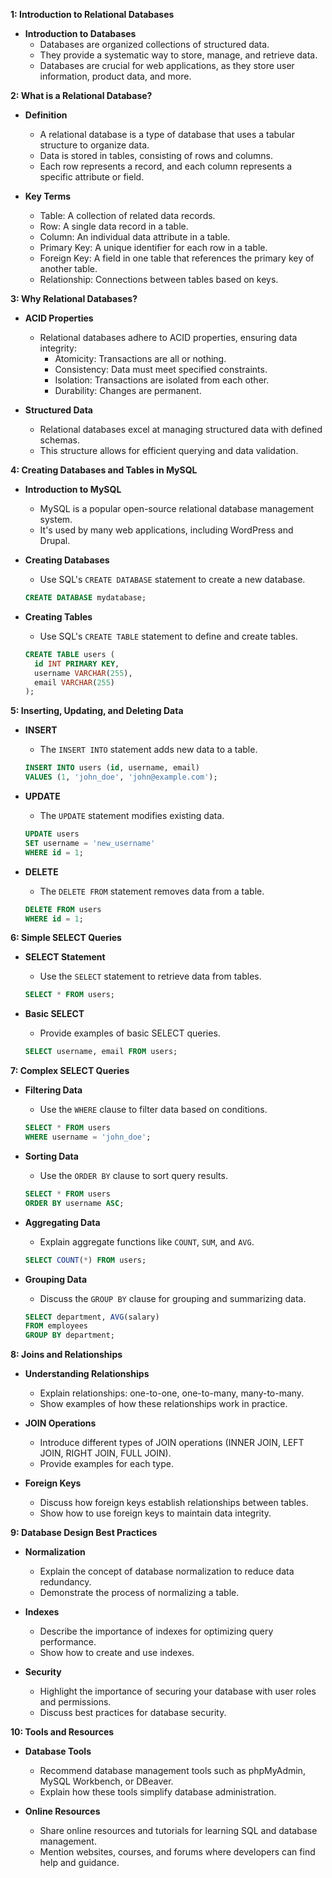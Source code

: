 **1: Introduction to Relational Databases**

- **Introduction to Databases**
  - Databases are organized collections of structured data.
  - They provide a systematic way to store, manage, and retrieve data.
  - Databases are crucial for web applications, as they store user information, product data, and more.

**2: What is a Relational Database?**

- **Definition**

  - A relational database is a type of database that uses a tabular structure to organize data.
  - Data is stored in tables, consisting of rows and columns.
  - Each row represents a record, and each column represents a specific attribute or field.

- **Key Terms**
  - Table: A collection of related data records.
  - Row: A single data record in a table.
  - Column: An individual data attribute in a table.
  - Primary Key: A unique identifier for each row in a table.
  - Foreign Key: A field in one table that references the primary key of another table.
  - Relationship: Connections between tables based on keys.

**3: Why Relational Databases?**

- **ACID Properties**

  - Relational databases adhere to ACID properties, ensuring data integrity:
    - Atomicity: Transactions are all or nothing.
    - Consistency: Data must meet specified constraints.
    - Isolation: Transactions are isolated from each other.
    - Durability: Changes are permanent.

- **Structured Data**
  - Relational databases excel at managing structured data with defined schemas.
  - This structure allows for efficient querying and data validation.

**4: Creating Databases and Tables in MySQL**

- **Introduction to MySQL**

  - MySQL is a popular open-source relational database management system.
  - It's used by many web applications, including WordPress and Drupal.

- **Creating Databases**

  - Use SQL's `CREATE DATABASE` statement to create a new database.

  ```sql
  CREATE DATABASE mydatabase;
  ```

- **Creating Tables**

  - Use SQL's `CREATE TABLE` statement to define and create tables.

  ```sql
  CREATE TABLE users (
    id INT PRIMARY KEY,
    username VARCHAR(255),
    email VARCHAR(255)
  );
  ```

**5: Inserting, Updating, and Deleting Data**

- **INSERT**

  - The `INSERT INTO` statement adds new data to a table.

  ```sql
  INSERT INTO users (id, username, email)
  VALUES (1, 'john_doe', 'john@example.com');
  ```

- **UPDATE**

  - The `UPDATE` statement modifies existing data.

  ```sql
  UPDATE users
  SET username = 'new_username'
  WHERE id = 1;
  ```

- **DELETE**

  - The `DELETE FROM` statement removes data from a table.

  ```sql
  DELETE FROM users
  WHERE id = 1;
  ```

**6: Simple SELECT Queries**

- **SELECT Statement**

  - Use the `SELECT` statement to retrieve data from tables.

  ```sql
  SELECT * FROM users;
  ```

- **Basic SELECT**

  - Provide examples of basic SELECT queries.

  ```sql
  SELECT username, email FROM users;
  ```

**7: Complex SELECT Queries**

- **Filtering Data**

  - Use the `WHERE` clause to filter data based on conditions.

  ```sql
  SELECT * FROM users
  WHERE username = 'john_doe';
  ```

- **Sorting Data**

  - Use the `ORDER BY` clause to sort query results.

  ```sql
  SELECT * FROM users
  ORDER BY username ASC;
  ```

- **Aggregating Data**

  - Explain aggregate functions like `COUNT`, `SUM`, and `AVG`.

  ```sql
  SELECT COUNT(*) FROM users;
  ```

- **Grouping Data**

  - Discuss the `GROUP BY` clause for grouping and summarizing data.

  ```sql
  SELECT department, AVG(salary)
  FROM employees
  GROUP BY department;
  ```

**8: Joins and Relationships**

- **Understanding Relationships**

  - Explain relationships: one-to-one, one-to-many, many-to-many.
  - Show examples of how these relationships work in practice.

- **JOIN Operations**

  - Introduce different types of JOIN operations (INNER JOIN, LEFT JOIN, RIGHT JOIN, FULL JOIN).
  - Provide examples for each type.

- **Foreign Keys**
  - Discuss how foreign keys establish relationships between tables.
  - Show how to use foreign keys to maintain data integrity.

**9: Database Design Best Practices**

- **Normalization**

  - Explain the concept of database normalization to reduce data redundancy.
  - Demonstrate the process of normalizing a table.

- **Indexes**

  - Describe the importance of indexes for optimizing query performance.
  - Show how to create and use indexes.

- **Security**
  - Highlight the importance of securing your database with user roles and permissions.
  - Discuss best practices for database security.

**10: Tools and Resources**

- **Database Tools**

  - Recommend database management tools such as phpMyAdmin, MySQL Workbench, or DBeaver.
  - Explain how these tools simplify database administration.

- **Online Resources**
  - Share online resources and tutorials for learning SQL and database management.
  - Mention websites, courses, and forums where developers can find help and guidance.
